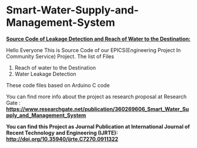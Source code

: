 # Smart-Water-Supply-and-Management-System
<u><b>Source Code of Leakage Detection and Reach of Water to the Destination:</b></u>

Hello Everyone This is Source Code of our EPICS(Engineering Project In Community Service) Project.
The list of Files
1. Reach of water to the Destination
2. Water Leakage Detection

These code files based on Arduino C code

You can find more info about the project as research proposal at Research Gate :
<b>
https://www.researchgate.net/publication/360269606_Smart_Water_Supply_and_Management_System

You can find this Project as Journal Publication at International Journal of Recent Technology and Engineering (IJRTE):
<b>
http://doi.org/10.35940/ijrte.C7270.0911322
